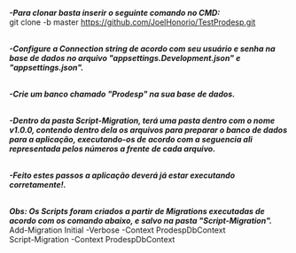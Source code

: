 <b><i>-Para clonar basta inserir o seguinte comando no CMD:<br/></i></b>
git clone -b master https://github.com/JoelHonorio/TestProdesp.git</i></b><br/><br/>

<b><i>-Configure a Connection string de acordo com seu usuário e senha na base de dados no arquivo "appsettings.Development.json" e "appsettings.json".</i></b><br/><br/>

<b><i>-Crie um banco chamado "Prodesp" na sua base de dados.</i></b><br/><br/>

<b><i>-Dentro da pasta Script-Migration, terá uma pasta dentro com o nome v1.0.0, contendo dentro dela os arquivos para preparar o banco de dados para a aplicação, executando-os de acordo com a seguencia ali representada pelos números a frente de cada arquivo.</i></b><br/><br/>

<b><i>-Feito estes passos a aplicação deverá já estar executando corretamente!.</i></b><br/><br/>

<b><i>Obs: Os Scripts foram criados a partir de Migrations executadas de acordo com os comando abaixo, e salvo na pasta "Script-Migration".</i></b><br/>
Add-Migration Initial -Verbose -Context ProdespDbContext<br/>
Script-Migration -Context ProdespDbContext

